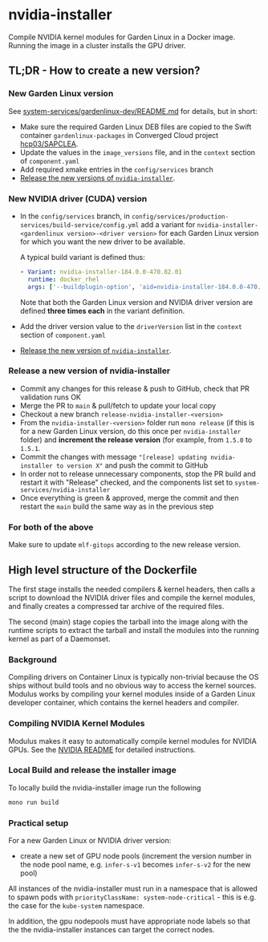 # nvidia-installer

Compile NVIDIA kernel modules for Garden Linux in a Docker image. Running the image in a cluster installs the GPU driver.

## TL;DR - How to create a new version?

### New Garden Linux version

See [system-services/gardenlinux-dev/README.md](../gardenlinux-dev/README.md) for details, but in short:

* Make sure the required Garden Linux DEB files are copied to the Swift container `gardenlinux-packages` in Converged Cloud
  project [hcp03/SAPCLEA](https://dashboard.eu-de-1.cloud.sap/hcp03/sapclea/home).
* Update the values in the `image_versions` file, and in the `context` section of `component.yaml`
* Add required xmake entries in the `config/services` branch 
* [Release the new versions of `nvidia-installer`](#release-a-new-version-of-nvidia-installer).

### New NVIDIA driver (CUDA) version

* In the `config/services` branch, in `config/services/production-services/build-service/config.yml` add a variant 
  for `nvidia-installer-<gardenlinux version>-<driver version>` for each Garden Linux version for which you want 
  the new driver to be available.

  A typical build variant is defined thus:

  ```yaml
  - Variant: nvidia-installer-184.0.0-470.82.01
    runtime: docker_rhel
    args: ['--buildplugin-option', 'aid=nvidia-installer-184.0.0-470.82.01', '--buildplugin-option', 'options="--build-arg GARDENLINUX_VERSION=184.0.0 --build-arg DRIVER_VERSION=470.82.01"', '--buildplugin-option', 'gid=com.sap.ai', '--project-root-dir=./system-services/nvidia-installer']   
  ```
  Note that both the Garden Linux version and NVIDIA driver version are defined **three times each** in the variant definition.

* Add the driver version value to the `driverVersion` list in the `context` section of `component.yaml`
* [Release the new version of `nvidia-installer`](#release-a-new-version-of-nvidia-installer).

### Release a new version of nvidia-installer

* Commit any changes for this release & push to GitHub, check that PR validation runs OK
* Merge the PR to `main` & pull/fetch to update your local copy
* Checkout a new branch `release-nvidia-installer-<version>`
* From the `nvidia-installer-<version>` folder run `mono release` (if this is for a new Garden Linux version, do this once 
  per `nvidia-installer` folder) and **increment the release version** (for example, from `1.5.0` to `1.5.1`.
* Commit the changes with message `"[release] updating nvidia-installer to version X"` and push the commit to GitHub
* In order not to release unnecessary components, stop the PR build and restart it with "Release" checked, and the
  components list set to `system-services/nvidia-installer`
* Once everything is green & approved, merge the commit and then restart the `main` build the same way as in the 
  previous step 

### For both of the above

Make sure to update `mlf-gitops` according to the new release version.

## High level structure of the Dockerfile

The first stage installs the needed compilers & kernel headers, then calls 
a script to download the NVIDIA driver files and compile the kernel modules, and finally creates a
compressed tar archive of the required files.

The second (main) stage copies the tarball into the image along with the runtime scripts to
extract the tarball and install
the modules into the running kernel as part of a Daemonset.

### Background

Compiling drivers on Container Linux is typically non-trivial because the OS ships
without build tools and no obvious way to access the kernel sources. Modulus works
by compiling your kernel modules inside of a Garden Linux developer container,
which contains the kernel headers and compiler.

### Compiling NVIDIA Kernel Modules

Modulus makes it easy to automatically compile kernel modules for NVIDIA GPUs. See the [NVIDIA README](nvidia/README.md) for detailed instructions.

### Local Build and release the installer image

To locally build the nvidia-installer image run the following

```bash
mono run build
```

### Practical setup

For a new Garden Linux or NVIDIA driver version:
- create a new set of GPU node pools (increment the version number in the node pool name, e.g. `infer-s-v1` becomes
 `infer-s-v2` for the new pool)

All instances of the nvidia-installer must run in a namespace that is allowed to
spawn pods with `priorityClassName: system-node-critical` - this is e.g. the case
for the `kube-system` namespace.

In addition, the gpu nodepools must have appropriate node labels so that the
the nvidia-installer instances can target the correct nodes.
